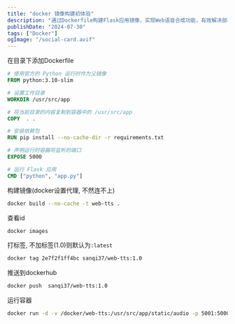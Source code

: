 ```yaml
---
title: "docker 镜像构建初体验"
description: "通过Dockerfile构建Flask应用镜像，实现Web语音合成功能，有效解决部署环境问题。"
publishDate: "2024-07-30"
tags: ["Docker"]
ogImage: "/social-card.avif"
---
```


<!-- more -->
在目录下添加Dockerfile
```Dockerfile
# 使用官方的 Python 运行时作为父镜像
FROM python:3.10-slim

# 设置工作目录
WORKDIR /usr/src/app

# 将当前目录的内容复制到容器中的 /usr/src/app
COPY  . .

# 安装依赖包
RUN pip install --no-cache-dir -r requirements.txt

# 声明运行时容器将监听的端口
EXPOSE 5000

# 运行 Flask 应用
CMD ["python", "app.py"]
```

构建镜像(docker设置代理, 不然连不上)
```sh
docker build --no-cache -t web-tts .
```

查看id
```sh
docker images
```
打标签, 不加标签(1.0)则默认为`:latest`
```sh
docker tag 2e7f2f1ff4bc sanqi37/web-tts:1.0
```
推送到dockerhub
```sh
docker push  sanqi37/web-tts:1.0
```
运行容器
```sh
docker run -d -v /docker/web-tts:/usr/src/app/static/audio -p 5001:5000 --name web-tts sanqi37/web-tts
```
